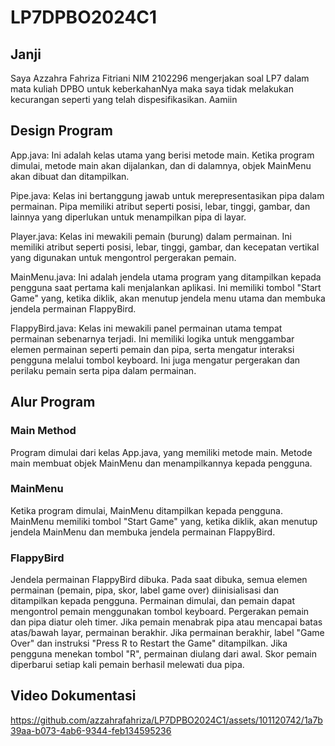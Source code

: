 # LP7DPBO2024C1

## Janji
Saya Azzahra Fahriza Fitriani NIM 2102296 mengerjakan soal LP7 dalam mata kuliah DPBO untuk keberkahanNya maka saya tidak melakukan kecurangan seperti yang telah dispesifikasikan. Aamiin

## Design Program 
App.java:
Ini adalah kelas utama yang berisi metode main. Ketika program dimulai, metode main akan dijalankan, dan di dalamnya, objek MainMenu akan dibuat dan ditampilkan.

Pipe.java: 
Kelas ini bertanggung jawab untuk merepresentasikan pipa dalam permainan. Pipa memiliki atribut seperti posisi, lebar, tinggi, gambar, dan lainnya yang diperlukan untuk menampilkan pipa di layar.

Player.java: 
Kelas ini mewakili pemain (burung) dalam permainan. Ini memiliki atribut seperti posisi, lebar, tinggi, gambar, dan kecepatan vertikal yang digunakan untuk mengontrol pergerakan pemain.

MainMenu.java: 
Ini adalah jendela utama program yang ditampilkan kepada pengguna saat pertama kali menjalankan aplikasi. Ini memiliki tombol "Start Game" yang, ketika diklik, akan menutup jendela menu utama dan membuka jendela permainan FlappyBird.

FlappyBird.java: 
Kelas ini mewakili panel permainan utama tempat permainan sebenarnya terjadi. Ini memiliki logika untuk menggambar elemen permainan seperti pemain dan pipa, serta mengatur interaksi pengguna melalui tombol keyboard. Ini juga mengatur pergerakan dan perilaku pemain serta pipa dalam permainan.

## Alur Program 
### Main Method
Program dimulai dari kelas App.java, yang memiliki metode main.
Metode main membuat objek MainMenu dan menampilkannya kepada pengguna.

### MainMenu
Ketika program dimulai, MainMenu ditampilkan kepada pengguna.
MainMenu memiliki tombol "Start Game" yang, ketika diklik, akan menutup jendela MainMenu dan membuka jendela permainan FlappyBird.

### FlappyBird
Jendela permainan FlappyBird dibuka.
Pada saat dibuka, semua elemen permainan (pemain, pipa, skor, label game over) diinisialisasi dan ditampilkan kepada pengguna.
Permainan dimulai, dan pemain dapat mengontrol pemain menggunakan tombol keyboard.
Pergerakan pemain dan pipa diatur oleh timer.
Jika pemain menabrak pipa atau mencapai batas atas/bawah layar, permainan berakhir.
Jika permainan berakhir, label "Game Over" dan instruksi "Press R to Restart the Game" ditampilkan.
Jika pengguna menekan tombol "R", permainan diulang dari awal.
Skor pemain diperbarui setiap kali pemain berhasil melewati dua pipa.
## Video Dokumentasi
https://github.com/azzahrafahriza/LP7DPBO2024C1/assets/101120742/1a7b39aa-b073-4ab6-9344-feb134595236

